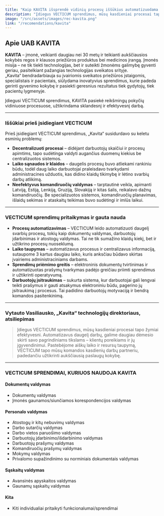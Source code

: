 ```yaml
---
title: "Kaip KAVITA išsprendė vidinių procesų iššūkius automatizuodama darbą"
description: "Įdiegus VECTICUM sprendimus, mūsų kasdieniai procesai tapo žymiai efektyvesni. Automatizavus daugelį darbų, galime daugiau dėmesio skirti savo pagrindiniams tikslams."
image: "/src/assets/images/rec-kavita.png"
link: "/recomendations/kavita"
---
```



## Apie UAB KAVITA

**KAVITA** – įmonė, veikianti daugiau nei 30 metų ir teikianti aukščiausios kokybės regos ir klausos priežiūros produktus bei medicinos įrangą. Įmonės misija – ne tik tiekti technologijas, bet ir suteikti žmonėms galimybę gyventi geriau, pasitelkiant pažangias technologijas sveikatos srityje.  
„Kavita“ bendradarbiauja su įvairiomis sveikatos priežiūros įstaigomis, specialistais ir pacientais, siūlydama inovatyvius sprendimus, kurie padeda gerinti gyvenimo kokybę ir pasiekti geresnius rezultatus tiek gydytojų, tiek pacientų lygmenyje.

Įdiegusi VECTICUM sprendimus, KAVITA pasiekė reikšmingų pokyčių vidiniuose procesuose, užtikrindama sklandesnį ir efektyvesnį darbą.

---

### Iššūkiai prieš įsidiegiant VECTICUM

Prieš įsidiegiant VECTICUM sprendimus, „Kavita“ susidurdavo su keletu esminių problemų:

- **Decentralizuoti procesai** – didėjant darbuotojų skaičiui ir procesų apimtims, tapo sudėtinga valdyti augančius duomenų kiekius be centralizuotos sistemos.  
- **Laiko sąnaudos ir klaidos** – daugelis procesų buvo atliekami rankiniu būdu, todėl daug laiko darbuotojai praleisdavo tvarkydami administracines užduotis, kas didino klaidų tikimybę ir lėtino svarbių darbų atlikimą.  
- **Neefektyvus komandiruočių valdymas** – tarptautinė veikla, apimanti Latviją, Estiją, Lenkiją, Gruziją, Slovakiją ir kitas šalis, reikalavo dažnų komandiruočių. Be specializuotos sistemos, komandiruočių planavimas, išlaidų sekimas ir ataskaitų teikimas buvo sudėtingi ir imlūs laikui.

---

### VECTICUM sprendimų pritaikymas ir gauta nauda

- **Procesų automatizavimas** – VECTICUM leido automatizuoti daugelį svarbių procesų, tokių kaip dokumentų valdymas, darbuotojų įdarbinimas ir atostogų valdymas. Tai ne tik sumažino klaidų kiekį, bet ir užtikrino procesų nuoseklumą.  
- **Laiko taupymas** – automatizavus procesus ir centralizavus informaciją, sutaupome 3 kartus daugiau laiko, kuris anksčiau būdavo skirtas įvairiems administraciniams darbams.  
- **Sprendimų priėmimo greitis** – elektroninis dokumentų tvirtinimas ir automatizuotas prašymų tvarkymas padėjo greičiau priimti sprendimus ir užtikrinti operatyvumą.  
- **Darbuotojų įsitraukimas** – sukurta sistema, kur darbuotojai gali lengvai teikti prašymus ir gauti atsakymus elektroniniu būdu, pagerino jų įsitraukimą į procesus. Tai padidino darbuotojų motyvaciją ir bendrą komandos pasitenkinimą.

---

### Vytauto Vasiliausko, „Kavita“ technologijų direktoriaus, atsiliepimas

> Įdiegus VECTICUM sprendimus, mūsų kasdieniai procesai tapo žymiai efektyvesni. Automatizavus daugelį darbų, galime daugiau dėmesio skirti savo pagrindiniams tikslams – klientų poreikiams ir jų įgyvendinimui. Pastebėjome aiškų laiko ir resursų taupymą, VECTICUM tapo mūsų komandos kasdienių darbų partneriu, padedančiu užtikrinti aukščiausią paslaugų kokybę.

---

### VECTICUM SPRENDIMAI, KURIUOS NAUDOJA KAVITA

#### Dokumentų valdymas
- Dokumentų valdymas  
- Įmonės gaunamos/siunčiamos korespondencijos valdymas

#### Personalo valdymas
- Atostogų ir kitų nebuvimų valdymas  
- Darbo sutarčių valdymas  
- Darbo vietos paruošimo valdymas  
- Darbuotojų įdarbinimo/išdarbinimo valdymas  
- Darbuotojų prašymų valdymas  
- Komandiruočių prašymų valdymas  
- Mokymų valdymas  
- Privalomo supažindinimo su norminiais dokumentais valdymas

#### Sąskaitų valdymas
- Avansinės apyskaitos valdymas  
- Gaunamų sąskaitų valdymas

#### Kita
- Kiti individualiai pritaikyti funkcionalumai/sprendimai


